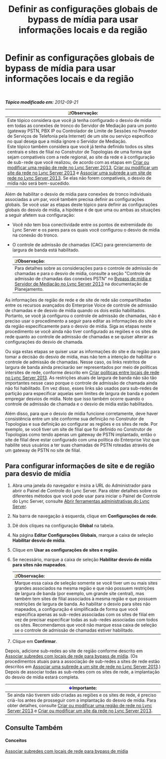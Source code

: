 ﻿---
title: Definir as configurações globais de bypass de mídia para usar informações locais e da região
TOCTitle: Definir as configurações globais de bypass de mídia para usar informações locais e da região
ms:assetid: 0a21cdf1-f350-49da-b346-70806f256bea
ms:mtpsurl: https://technet.microsoft.com/pt-br/library/Gg398150(v=OCS.15)
ms:contentKeyID: 49305825
ms.date: 05/19/2016
mtps_version: v=OCS.15
ms.translationtype: HT
---

# Definir as configurações globais de bypass de mídia para usar informações locais e da região

 

_**Tópico modificado em:** 2012-09-21_

<table>
<thead>
<tr class="header">
<th><img src="images/Gg425756.note(OCS.15).gif" title="note" alt="note" />Observação:</th>
</tr>
</thead>
<tbody>
<tr class="odd">
<td>Este tópico considera que você já tenha configurado o desvio de mídia em todas as conexões de tronco do Servidor de Mediação para um ponto (gateway PSTN, PBX IP ou Controlador de Limite de Sessões no Provedor de Serviços de Telefonia pela Internet) de um site ou serviço específico no qual deseja que a mídia ignore o Servidor de Mediação.<br />
Este tópico também considera que você já tenha definido todos os sites centrais e sites de filial no Construtor de Topologias de uma forma que sejam compatíveis com a rede regional, ao site da rede e à configuração de sub-rede que você realizou, de acordo com as etapas em <a href="lync-server-2013-create-or-modify-a-network-region.md">Criar ou modificar uma região de rede no Lync Server 2013</a>, <a href="lync-server-2013-create-or-modify-a-network-site.md">Criar ou modificar um site da rede no Lync Server 2013</a> e <a href="lync-server-2013-associate-a-subnet-with-a-network-site.md">Associar uma subrede a um site de rede no Lync Server 2013</a>. Se elas não forem compatíveis, o desvio de mídia não será bem-sucedido.</td>
</tr>
</tbody>
</table>


Além de habilitar o desvio de mídia para conexões de tronco individuais associadas a um par, você também precisa definir as configurações globais. Se você usar as etapas deste tópico para definir as configurações globais do desvio de mídia, a hipótese é de que uma ou ambas as situações a seguir afetem sua configuração:

  - Você *não* tem boa conectividade entre os pontos de extremidade do Lync Server e os pares para os quais você configurou o desvio de mídia na conexão do tronco.

  - O controle de admissão de chamadas (CAC) para gerenciamento de largura de banda está habilitado.
    
    <table>
    <thead>
    <tr class="header">
    <th><img src="images/Gg425756.note(OCS.15).gif" title="note" alt="note" />Observação:</th>
    </tr>
    </thead>
    <tbody>
    <tr class="odd">
    <td>Para detalhes sobre as considerações para o controle de admissão de chamadas e para o desvio de mídia, consulte a seção &quot;Controle de admissão de chamadas das conexões PSTN&quot; no <a href="lync-server-2013-media-bypass-and-mediation-server.md">Bypass de mídia e Servidor de Mediação no Lync Server 2013</a> na documentação de Planejamento.</td>
    </tr>
    </tbody>
    </table>


As informações de região de rede e de site de rede são compartilhadas entre os recursos avançados do Enterprise Voice de controle de admissão de chamadas e de desvio de mídia quando os dois estão habilitados. Portanto, se você já configurou o controle de admissão de chamadas, não é preciso usar o procedimento a seguir para editar as informações do site e da região especificamente para o desvio de mídia. Siga as etapas neste procedimento se você ainda não tiver configurado as regiões e os sites de rede quanto ao controle de admissão de chamadas e se quiser alterar as configurações do desvio de chamada.

Ou siga estas etapas se quiser usar as informações do site e da região para tomar a decisão do desvio de mídia, mas não tem a intenção de habilitar o controle de admissão de chamadas. Nesse caso, os links restritos de largura de banda ainda precisarão ser representados por meio de políticas intersites de rede, conforme descrito em [Criar políticas entre locais de rede no Lync Server 2013](lync-server-2013-create-network-intersite-policies.md). As restrições atuais de largura de banda não são tão importantes nesse caso porque o controle de admissão de chamada ainda não foi habilitado. Em vez disso, esses links são usados para sub-redes de partição para especificar aquelas sem limites de largura de banda e podem empregar desvios de mídia. Note que isso também ocorre quando o controle de admissão de chamada e o desvio de mídia estão habilitados.

Além disso, para que o desvio de mídia funcione corretamente, deve haver consistência entre um site conforme sua definição no Construtor de Topologias e sua definição ao configurar as regiões e os sites de rede. Por exemplo, se você tiver um site de filial que foi definido no Construtor de Topologias como tendo apenas um gateway de PSTN implantado, então o site de filial deve estar configurado com uma política do Enterprise Voz que habilite seus usuários a ter suas chamadas de PSTN roteadas através de um gateway de PSTN no site de filial.

## Para configurar informações de site e de região para desvio de mídia

1.  Abra uma janela do navegador e insira a URL do Administrador para abrir o Painel de Controle do Lync Server. Para obter detalhes sobre os diferentes métodos que você pode usar para iniciar o Painel de Controle do Lync Server, consulte [Abrir ferramentas administrativas do Lync Server](lync-server-2013-open-lync-server-administrative-tools.md).

2.  Na barra de navegação à esquerda, clique em **Configurações de rede**.

3.  Dê dois cliques na configuração **Global** na tabela.

4.  Na página **Editar Configurações Globais**, marque a caixa de seleção **Habilitar desvio de mídia**.

5.  Clique em **Usar as configurações de sites e região**.

6.  Se necessário, marque a caixa de seleção **Habilitar desvio de mídia para sites não mapeados**.
    
    <table>
    <thead>
    <tr class="header">
    <th><img src="images/Gg425756.note(OCS.15).gif" title="note" alt="note" />Observação:</th>
    </tr>
    </thead>
    <tbody>
    <tr class="odd">
    <td>Marque essa caixa de seleção somente se você tiver um ou mais sites grandes associados na mesma região e que não possuem restrições de largura de banda (por exemplo, um grande site central), mas também tem sites de filial associados à mesma região e que possuem restrições de largura de banda. Ao habilitar o desvio para sites não mapeados, a configuração é simplificada de forma que você especifica apenas as sub-redes associadas com os sites de filial em vez de precisar especificar todas as sub-redes associadas com todos os sites. Recomendamos que você não marque essa caixa de seleção se o controle de admissão de chamadas estiver habilitado.</td>
    </tr>
    </tbody>
    </table>


7.  Clique em **Confirmar**.

Depois, adicione sub-redes ao site de região conforme descrito em [Associar subredes com locais de rede para bypass de mídia](lync-server-2013-associate-subnets-with-network-sites-for-media-bypass.md). (Os procedimentos atuais para a associação de sub-redes a sites de rede estão descritos em [Associar uma subrede a um site de rede no Lync Server 2013](lync-server-2013-associate-a-subnet-with-a-network-site.md).) Depois de associar todas as sub-redes com os sites de rede, a implantação do desvio de mídia estará completa.

<table>
<thead>
<tr class="header">
<th><img src="images/Gg425939.important(OCS.15).gif" title="important" alt="important" />Importante:</th>
</tr>
</thead>
<tbody>
<tr class="odd">
<td>Se ainda não tiverem sido criadas as regiões e os sites de rede, é preciso criá-los antes de prosseguir com a implantação do desvio de mídia. Para obter detalhes, consulte <a href="lync-server-2013-create-or-modify-a-network-region.md">Criar ou modificar uma região de rede no Lync Server 2013</a> e <a href="lync-server-2013-create-or-modify-a-network-site.md">Criar ou modificar um site da rede no Lync Server 2013</a>.</td>
</tr>
</tbody>
</table>


## Consulte Também

#### Conceitos

[Associar subredes com locais de rede para bypass de mídia](lync-server-2013-associate-subnets-with-network-sites-for-media-bypass.md)

